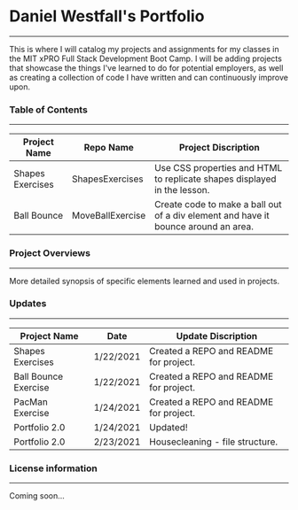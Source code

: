 # Daniel Westfall's Portfolio
___

This is where I will catalog my projects and assignments for my classes in the MIT xPRO Full Stack Development Boot Camp. I will be adding projects 
that showcase the things I've learned to do for potential employers, as well as creating a collection of code I have written and can continuously improve upon.<br>

### Table of Contents

___

Project Name | Repo Name | Project Discription
-------------|-----------|--------------------
Shapes Exercises | ShapesExercises | Use CSS properties and HTML to replicate shapes displayed in the lesson.
Ball Bounce | MoveBallExercise | Create code to make a ball out of a div element and have it bounce around an area. 


### Project Overviews

___

More detailed synopsis of specific elements learned and used in projects. <br>

### Updates

___

Project Name | Date | Update Discription
-------------|------|--------------------
Shapes Exercises | 1/22/2021 | Created a REPO and README for project.
Ball Bounce Exercise | 1/22/2021 | Created a REPO and README for project.
PacMan Exercise | 1/24/2021 | Created a REPO and README for project.
Portfolio 2.0 | 1/24/2021 | Updated!
Portfolio 2.0 | 2/23/2021 | Housecleaning - file structure.

### License information

___

Coming soon... <br>
